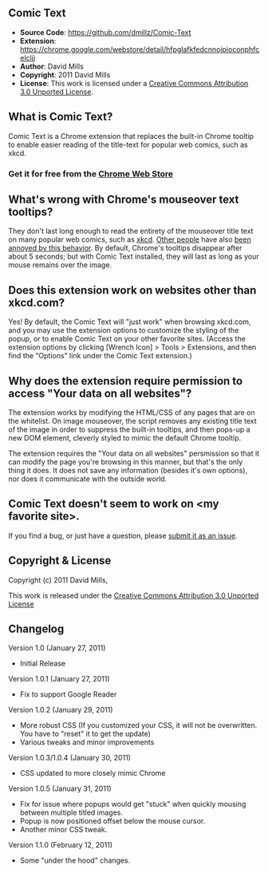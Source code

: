 Comic Text
----------
- **Source Code**: https://github.com/dmillz/Comic-Text
- **Extension**: https://chrome.google.com/webstore/detail/hfpglafkfedcnnojpioconphfcelcljj
- **Author**: David Mills
- **Copyright**: 2011 David Mills
- **License**: This work is licensed under a [Creative Commons Attribution 3.0 Unported License](http://creativecommons.org/licenses/by/3.0/).

What is Comic Text?
-------------------
Comic Text is a Chrome extension that replaces the built-in Chrome tooltip to enable easier reading of the title-text for popular web comics, such as xkcd.

### Get it for free from the [Chrome Web Store](https://chrome.google.com/webstore/detail/hfpglafkfedcnnojpioconphfcelcljj)

What's wrong with Chrome's mouseover text tooltips?
---------------------------------------------------
They don't last long enough to read the entirety of the mouseover title text on many popular web comics, such as [xkcd](xkcd.com). [Other people](http://www.google.com/support/forum/p/Chrome/thread?tid=4f641efdaeb3c585) have also [been annoyed by this behavior](http://code.google.com/p/chromium/issues/detail?id=1441). By default, Chrome's tooltips disappear after about 5 seconds; but with Comic Text installed, they will last as long as your mouse remains over the image. 

Does this extension work on websites other than xkcd.com?
---------------------------------------------------------
Yes! By default, the Comic Text will "just work" when browsing xkcd.com, and you may use the extension options to customize the styling of the popup, or to enable Comic Text on your other favorite sites. (Access the extension options by clicking [Wrench Icon] > Tools > Extensions, and then find the "Options" link under the Comic Text extension.)

Why does the extension require permission to access "Your data on all websites"?
--------------------------------------------------------------------------------
The extension works by modifying the HTML/CSS of any pages that are on the whitelist. On image mouseover, the script removes any existing title text of the image in order to suppress the built-in tooltips, and then pops-up a new DOM element, cleverly styled to mimic the default Chrome tooltip.

The extension requires the "Your data on all websites" persmission so that it can modify the page you're browsing in this manner, but that's the only thing it does. It does not save any information (besides it's own options), nor does it communicate with the outside world. 

Comic Text doesn't seem to work on &lt;my favorite site&gt;.
-------------------------------------------------------
If you find a bug, or just have a question, please [submit it as an issue](https://github.com/dmillz/Comic-Text/issues).

Copyright & License
-------------------

Copyright (c) 2011 David Mills, 

This work is released under the [Creative Commons Attribution 3.0 Unported License](http://creativecommons.org/licenses/by/3.0/)

Changelog
---------

Version 1.0 (January 27, 2011)

- Initial Release

Version 1.0.1 (January 27, 2011)

- Fix to support Google Reader

Version 1.0.2 (January 29, 2011)

- More robust CSS (If you customized your CSS, it will not be overwritten. You have to "reset" it to get the update)
- Various tweaks and minor improvements

Version 1.0.3/1.0.4 (January 30, 2011)

- CSS updated to more closely mimic Chrome

Version 1.0.5 (January 31, 2011)

- Fix for issue where popups would get "stuck" when quickly mousing between multiple titled images.
- Popup is now positioned offset below the mouse cursor.
- Another minor CSS tweak.

Version 1.1.0 (February 12, 2011)

- Some "under the hood" changes.
